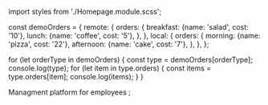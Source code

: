 import styles from './Homepage.module.scss';

const demoOrders = {
  remote: {
    orders: {
      breakfast: {name: 'salad', cost: '10'},
      lunch: {name: 'coffee', cost: '5'},
    },
  },
  local: {
    orders: {
      morning: {name: 'pizza', cost: '22'},
      afternoon: {name: 'cake', cost: '7'},
    },
  },
};

for (let orderType in demoOrders) {
  const type = demoOrders[orderType];
  console.log(type);
  for (let item in type.orders) {
    const items = type.orders[item];
    console.log(items);
  }
}

<Typography className={styles.title} variant="h4">
        Managment platform for employees
</Typography>;